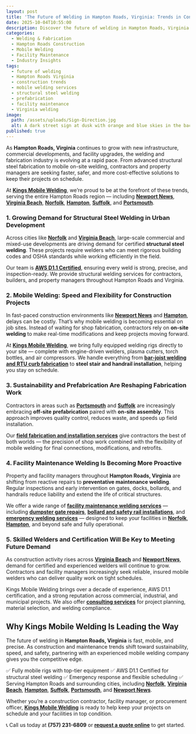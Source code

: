 ```yaml
---
layout: post
title: 'The Future of Welding in Hampton Roads, Virginia: Trends in Construction and Fabrication'
date: 2025-10-04T10:55:00
description: Discover the future of welding in Hampton Roads, Virginia — including Newport News, Virginia Beach, Norfolk, Hampton, Suffolk, and Portsmouth. Learn how Kings Mobile Welding is leading construction and fabrication trends with certified mobile welding services.
categories:
  - Welding & Fabrication
  - Hampton Roads Construction
  - Mobile Welding
  - Facility Maintenance
  - Industry Insights
tags:
  - future of welding
  - Hampton Roads Virginia
  - construction trends
  - mobile welding services
  - structural steel welding
  - prefabrication
  - facility maintenance
  - Virginia welding
image:
  path: /assets/uploads/Sign-Direction.jpg
  alt: A dark street sign at dusk with orange and blue skies in the background
published: true
---
```

As **Hampton Roads, Virginia** continues to grow with new infrastructure, commercial developments, and facility upgrades, the welding and fabrication industry is evolving at a rapid pace. From advanced structural steel fabrication to mobile on-site welding, contractors and property managers are seeking faster, safer, and more cost-effective solutions to keep their projects on schedule.

At [**Kings Mobile Welding**](https://www.kingsmobilewelding.com), we’re proud to be at the forefront of these trends, serving the entire Hampton Roads region — including [**Newport News**](https://www.kingsmobilewelding.com/areas/newport-news-va), [**Virginia Beach**](), [**Norfolk**](), [**Hampton**](), [**Suffolk**](), and [**Portsmouth**]().

### 1. Growing Demand for Structural Steel Welding in Urban Development

Across cities like [**Norfolk**]() and [**Virginia Beach**](), large-scale commercial and mixed-use developments are driving demand for certified **structural steel welding**. These projects require welders who can meet rigorous building codes and OSHA standards while working efficiently in the field.

Our team is [**AWS D1.1 Certified**](), ensuring every weld is strong, precise, and inspection-ready. We provide structural welding services for contractors, builders, and property managers throughout Hampton Roads and Virginia.

### 2. Mobile Welding: Speed and Flexibility for Construction Projects

In fast-paced construction environments like [**Newport News**](https://www.kingsmobilewelding.com/areas/newport-news-va) and [**Hampton**](), delays can be costly. That’s why mobile welding is becoming essential on job sites. Instead of waiting for shop fabrication, contractors rely on **on-site welding** to make real-time modifications and keep projects moving forward.

At [**Kings Mobile Welding**](https://www.kingsmobilewelding.com), we bring fully equipped welding rigs directly to your site — complete with engine-driven welders, plasma cutters, torch bottles, and air compressors. We handle everything from [**bar-joist welding and RTU curb fabrication**]() to **steel stair and handrail installation**, helping you stay on schedule.

### 3. Sustainability and Prefabrication Are Reshaping Fabrication Work

Contractors in areas such as [**Portsmouth**]() and [**Suffolk**]() are increasingly embracing **off-site prefabrication** paired with **on-site assembly**. This approach improves quality control, reduces waste, and speeds up field installation.

Our [**field fabrication and installation services**]() give contractors the best of both worlds — the precision of shop work combined with the flexibility of mobile welding for final connections, modifications, and retrofits.

### 4. Facility Maintenance Welding Is Becoming More Proactive

Property and facility managers throughout **Hampton Roads, Virginia** are shifting from reactive repairs to **preventative maintenance welding**. Regular inspections and early intervention on gates, docks, bollards, and handrails reduce liability and extend the life of critical structures.

We offer a wide range of [**facility maintenance welding services**]() — including [**dumpster gate repairs**](), [**bollard and safety rail installations**](), and [**emergency welding services**]() — designed to keep your facilities in [**Norfolk**](), [**Hampton**](), and beyond safe and fully operational.

### 5. Skilled Welders and Certification Will Be Key to Meeting Future Demand

As construction activity rises across [**Virginia Beach**]() and [**Newport News**](https://www.kingsmobilewelding.com/areas/newport-news-va), demand for certified and experienced welders will continue to grow. Contractors and facility managers increasingly seek reliable, insured mobile welders who can deliver quality work on tight schedules.

Kings Mobile Welding brings over a decade of experience, AWS D1.1 certification, and a strong reputation across commercial, industrial, and municipal projects. We also offer [**consulting services**]() for project planning, material selection, and welding compliance.

## Why Kings Mobile Welding Is Leading the Way

The future of welding in **Hampton Roads, Virginia** is fast, mobile, and precise. As construction and maintenance trends shift toward sustainability, speed, and safety, partnering with an experienced mobile welding company gives you the competitive edge.

✅ Fully mobile rigs with top-tier equipment
✅ AWS D1.1 Certified for structural steel welding
✅ Emergency response and flexible scheduling
✅ Serving Hampton Roads and surrounding cities, including [**Norfolk**](), [**Virginia Beach**](), [**Hampton**](), [**Suffolk**](), [**Portsmouth**](), and [**Newport News**](https://www.kingsmobilewelding.com/areas/newport-news-va).

Whether you’re a construction contractor, facility manager, or procurement officer, [**Kings Mobile Welding**](https://www.kingsmobilewelding.com) is ready to help keep your projects on schedule and your facilities in top condition.

📞 Call us today at **(757) 231-6809** or [**request a quote online**]() to get started.
